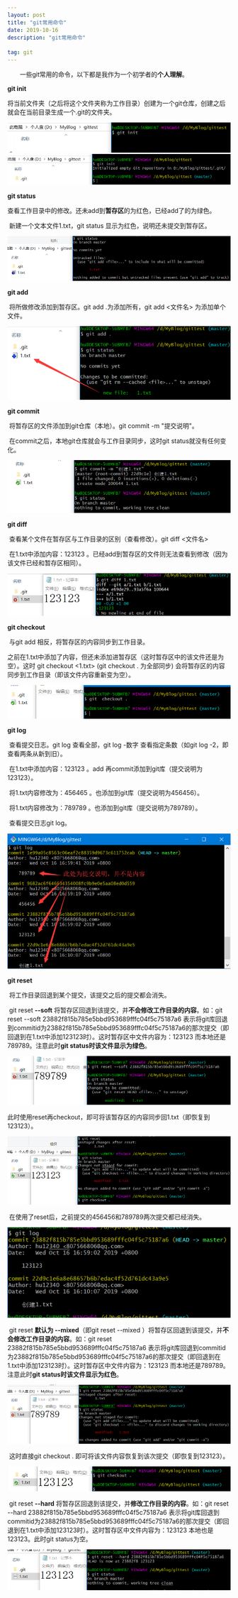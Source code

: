 ```yaml
---
layout: post
title: "git常用命令"
date: 2019-10-16 
description: "git常用命令"

tag: git 
---   
```


　　一些git常用的命令，以下都是我作为一个初学者的**个人理解**。

**git init**

​		将当前文件夹（之后将这个文件夹称为工作目录）创建为一个git仓库，创建之后就会在当前目录生成一个.git的文件夹。

<div align="center">
	<img src="/images/posts/git常用命令//1571212741877.png" />  
</div> 

<div align="center">
	<img src="/images/posts/git常用命令//1571212809775.png" />  
</div> 

**git status**

​		查看工作目录中的修改。还未add到**暂存区**的为红色，已经add了的为绿色。

​		新建一个文本文件1.txt，git status 显示为红色，说明还未提交到暂存区。

<div align="center">
	<img src="/images/posts/git常用命令//1571213178343.png" />  
</div> 

**git add**

​		将所做修改添加到暂存区。git add .为添加所有，git add <文件名> 为添加单个文件。

<div align="center">
	<img src="/images/posts/git常用命令//1571213316276.png" />  
</div> 

**git commit**

​		将暂存区的文件添加到git仓库（本地）。git commit -m "提交说明"。

​		在commit之后，本地git仓库就会与工作目录同步，这时git status就没有任何变化。

<div align="center">
	<img src="/images/posts/git常用命令//1571213466529.png" />  
</div> 

**git diff**

​		查看某个文件在暂存区与工作目录的区别（查看修改）。git diff <文件名>

​		在1.txt中添加内容：123123 。已经add到暂存区的文件则无法查看到修改（因为该文件已经和暂存区相同）。

<div align="center">
	<img src="/images/posts/git常用命令//1571215478409.png" />  
</div> 

**git checkout** 

​		与git add 相反，将暂存区的内容同步到工作目录。

​		之前在1.txt中添加了内容，但还未添加进暂存区（这时暂存区中的该文件还是为空）。这时 git checkout <1.txt> (git checkout . 为全部同步) 会将暂存区的内容同步到工作目录（即该文件内容重新变为空）。

<div align="center">
	<img src="/images/posts/git常用命令//1571215406931.png" />  
</div> 



**git log**

​		查看提交日志。git log 查看全部，git log -数字 查看指定条数（如git log -2，即查看两条从新到旧）。

​		在1.txt中添加内容：123123 。add 再commit添加到git库（提交说明为123123）。

​		将1.txt内容修改为：456465 。也添加到git库（提交说明为456456）。

​		将1.txt内容修改为：789789 。也添加到git库（提交说明为789789）。

​		查看提交日志git log。

<div align="center">
	<img src="/images/posts/git常用命令//1571216523830.png" />  
</div> 



**git reset** 

​		将工作目录回退到某个提交，该提交之后的提交都会消失。

​		git reset **--soft** <commitid>  将暂存区回退到该提交，并**不会修改工作目录的内容**。如：git reset --soft 23882f815b785e5bbd953689fffc04f5c75187a6 表示将git库回退到commitid为23882f815b785e5bbd953689fffc04f5c75187a6的那次提交（即回退到在1.txt中添加123123时）。这时暂存区中文件内容为：123123 而本地还是789789。注意此时**git status时该文件显示为绿色**。

<div align="center">
	<img src="/images/posts/git常用命令//1571217181713.png" />  
</div> 



​		此时使用reset再checkout，即可将该暂存区的内容同步回1.txt（即恢复到123123）。

<div align="center">
	<img src="/images/posts/git常用命令//1571217366571.png" />  
</div> 



​		在使用了reset后，之前提交的456456和789789两次提交都已经消失。

<div align="center">
	<img src="/images/posts/git常用命令//1571217432606.png" />  
</div> 



​		git reset <commitid>  **默认为 --mixed**（即git reset --mixed <commitid>）将暂存区回退到该提交，并**不会修改工作目录的内容**。如：git reset 23882f815b785e5bbd953689fffc04f5c75187a6 表示将git库回退到commitid为23882f815b785e5bbd953689fffc04f5c75187a6的那次提交（即回退到在1.txt中添加123123时）。这时暂存区中文件内容为：123123 而本地还是789789。注意此时**git status时该文件显示为红色**。

<div align="center">
	<img src="/images/posts/git常用命令//1571217919715.png" />  
</div> 



​		这时直接git checkout . 即可将该文件内容恢复到该次提交（即恢复到123123）。

<div align="center">
	<img src="/images/posts/git常用命令//1571218082970.png" />  
</div> 



​		git reset **--hard** <commitid>  将暂存区回退到该提交，并**修改工作目录的内容**。如：git reset --hard 23882f815b785e5bbd953689fffc04f5c75187a6 表示将git库回退到commitid为23882f815b785e5bbd953689fffc04f5c75187a6的那次提交（即回退到在1.txt中添加123123时）。这时暂存区中文件内容为：123123 本地也是123123。此时git status为空。

<div align="center">
	<img src="/images/posts/git常用命令//1571218547965.png" />  
</div> 







